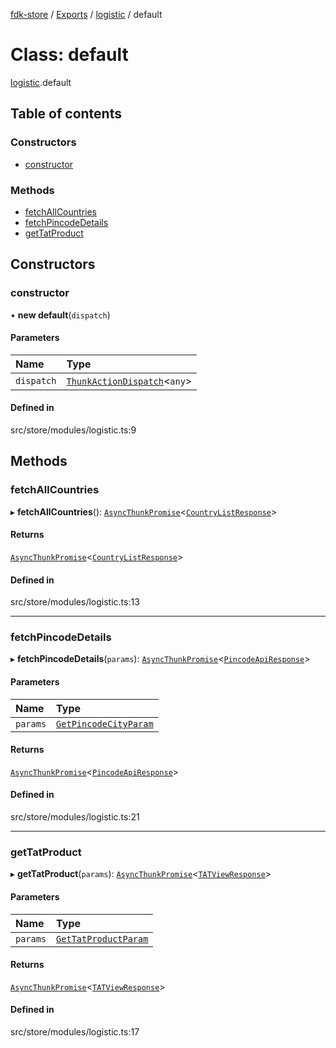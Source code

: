 [fdk-store](../README.md) / [Exports](../modules.md) / [logistic](../modules/logistic.md) / default

# Class: default

[logistic](../modules/logistic.md).default

## Table of contents

### Constructors

- [constructor](logistic.default.md#constructor)

### Methods

- [fetchAllCountries](logistic.default.md#fetchallcountries)
- [fetchPincodeDetails](logistic.default.md#fetchpincodedetails)
- [getTatProduct](logistic.default.md#gettatproduct)

## Constructors

### constructor

• **new default**(`dispatch`)

#### Parameters

| Name | Type |
| :------ | :------ |
| `dispatch` | [`ThunkActionDispatch`](../modules/theme._internal_.md#thunkactiondispatch)<`any`\> |

#### Defined in

src/store/modules/logistic.ts:9

## Methods

### fetchAllCountries

▸ **fetchAllCountries**(): [`AsyncThunkPromise`](../modules/theme._internal_.md#asyncthunkpromise)<[`CountryListResponse`](../modules/logistic._internal_.md#countrylistresponse)\>

#### Returns

[`AsyncThunkPromise`](../modules/theme._internal_.md#asyncthunkpromise)<[`CountryListResponse`](../modules/logistic._internal_.md#countrylistresponse)\>

#### Defined in

src/store/modules/logistic.ts:13

___

### fetchPincodeDetails

▸ **fetchPincodeDetails**(`params`): [`AsyncThunkPromise`](../modules/theme._internal_.md#asyncthunkpromise)<[`PincodeApiResponse`](../modules/logistic._internal_.md#pincodeapiresponse)\>

#### Parameters

| Name | Type |
| :------ | :------ |
| `params` | [`GetPincodeCityParam`](../modules/logistic._internal_.md#getpincodecityparam) |

#### Returns

[`AsyncThunkPromise`](../modules/theme._internal_.md#asyncthunkpromise)<[`PincodeApiResponse`](../modules/logistic._internal_.md#pincodeapiresponse)\>

#### Defined in

src/store/modules/logistic.ts:21

___

### getTatProduct

▸ **getTatProduct**(`params`): [`AsyncThunkPromise`](../modules/theme._internal_.md#asyncthunkpromise)<[`TATViewResponse`](../modules/logistic._internal_.md#tatviewresponse)\>

#### Parameters

| Name | Type |
| :------ | :------ |
| `params` | [`GetTatProductParam`](../modules/logistic._internal_.md#gettatproductparam) |

#### Returns

[`AsyncThunkPromise`](../modules/theme._internal_.md#asyncthunkpromise)<[`TATViewResponse`](../modules/logistic._internal_.md#tatviewresponse)\>

#### Defined in

src/store/modules/logistic.ts:17
